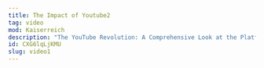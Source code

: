 ```yaml
---
title: The Impact of Youtube2
tag: video
mod: Kaiserreich
description: "The YouTube Revolution: A Comprehensive Look at the Platform's History, Functionality, and Influence on Global Culture, Media, and Communication."
id: CXG6lqLjKMU
slug: video1
---
```

